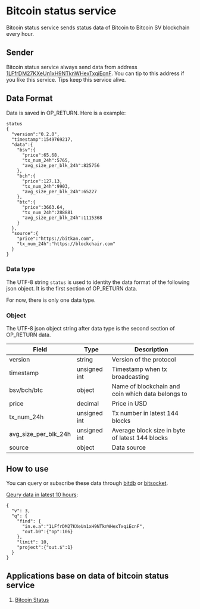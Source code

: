 # Bitcoin status service

Bitcoin status service sends status data of Bitcoin to Bitcoin SV blockchain every hour.

## Sender
Bitcoin status service always send data from address [1LFfrDM27KXeUn1xH9NTknWHexTxqiEcnF](https://bchsvexplorer.com/address/1LFfrDM27KXeUn1xH9NTknWHexTxqiEcnF).  You can tip to this address if you like this service. Tips keep this service alive.

## Data Format
Data is saved in OP_RETURN. Here is a example:
```
status
{
  "version":"0.2.0",
  "timestamp":1549769217,
  "data":{
    "bsv":{
      "price":65.68,
      "tx_num_24h":5765,
      "avg_size_per_blk_24h":825756
    },
    "bch":{
      "price":127.13,
      "tx_num_24h":9903,
      "avg_size_per_blk_24h":65227
    },
    "btc":{
      "price":3663.64,
      "tx_num_24h":288881
      "avg_size_per_blk_24h":1115368
    }
  },
  "source":{
    "price":"https://bitkan.com",
    "tx_num_24h":"https://blockchair.com"
  }
}
```
### Data type
The UTF-8 string `status` is used to identity the data format of the following json object. It is the first section of OP_RETURN data.

For now, there is only one data type.

### Object
The UTF-8 json object string after data type is the second section of OP_RETURN data.

| Field | Type | Description |
| --- | --- | --- |
| version | string | Version of the protocol |
| timestamp | unsigned int | Timestamp when tx broadcasting |
| bsv/bch/btc | object | Name of blockchain and coin which data belongs to |
| price | decimal | Price in USD |
| tx_num_24h | unsigned int | Tx number in latest 144 blocks |
| avg_size_per_blk_24h | unsigned int | Average block size in byte of latest 144 blocks |
| source | object | Data source |

## How to use
You can query or subscribe these data through [bitdb](https://bitdb.network/) or [bitsocket](https://bitsocket.network/).

[Qeury data in latest 10 hours](https://genesis.bitdb.network/query/1FnauZ9aUH2Bex6JzdcV4eNX7oLSSEbxtN/ewogICJ2IjogMywKICAicSI6IHsKICAgICJmaW5kIjogewogICAgICAiaW4uZS5hIjoiMUxGZnJETTI3S1hlVW4xeEg5TlRrbldIZXhUeHFpRWNuRiIsCiAgICAgICJvdXQuYjAiOnsib3AiOjEwNn0KICAgIH0sCiAgICAibGltaXQiOiAxMCwKICAgICJwcm9qZWN0Ijp7Im91dC4kIjoxfQogIH0KfQ==):
```
{
  "v": 3,
  "q": {
    "find": {
      "in.e.a":"1LFfrDM27KXeUn1xH9NTknWHexTxqiEcnF",
      "out.b0":{"op":106}
    },
    "limit": 10,
    "project":{"out.$":1}
  }
}
```
## Applications base on data of bitcoin status service
1. [Bitcoin Status](https://bico.media/edf1f1738e29284129757bc84e2daa2a3f0b92ffb2f256912948b34a2a2614f2.html)

